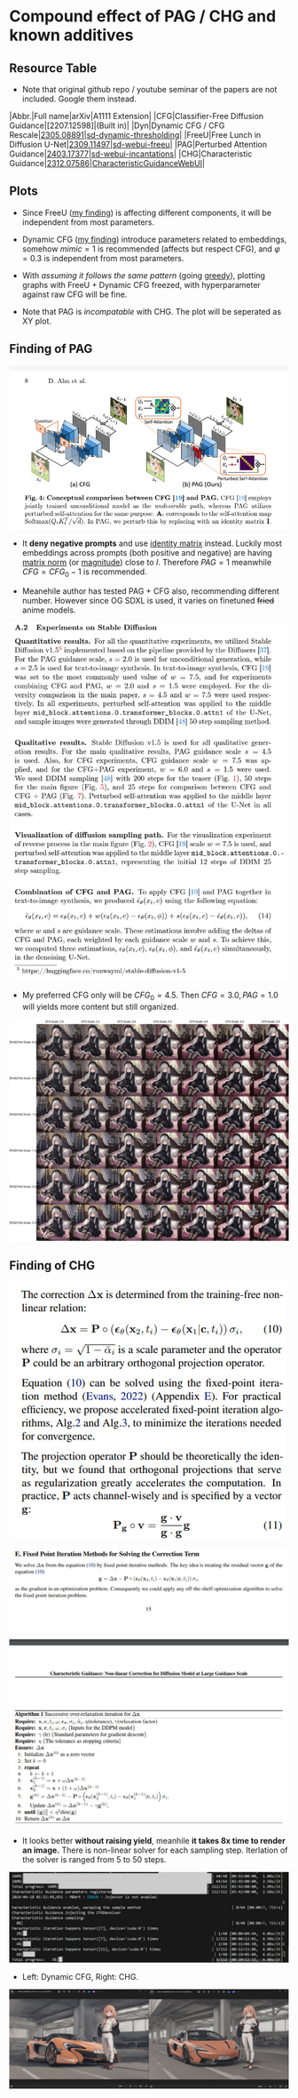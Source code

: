 # Compound effect of PAG / CHG and known additives #

## Resource Table ##

- Note that original github repo / youtube seminar of the papers are not included. Google them instead.

|Abbr.|Full name|arXiv|A1111 Extension|
|CFG|Classifier-Free Diffusion Guidance|[2207.12598]|(Built in)|
|Dyn|Dynamic CFG / CFG Rescale|[2305.08891](https://arxiv.org/abs/2305.08891)|[sd-dynamic-thresholding](https://github.com/mcmonkeyprojects/sd-dynamic-thresholding)|
|FreeU|Free Lunch in Diffusion U-Net|[2309.11497](https://arxiv.org/abs/2309.11497)|[sd-webui-freeu](https://github.com/ljleb/sd-webui-freeu)|
|PAG|Perturbed Attention Guidance|[2403.17377](https://arxiv.org/abs/2403.17377)|[sd-webui-incantations](https://github.com/v0xie/sd-webui-incantations)|
|CHG|Characteristic Guidance|[2312.07586](https://arxiv.org/abs/2312.07586)|[CharacteristicGuidanceWebUI](https://github.com/scraed/CharacteristicGuidanceWebUI)|

## Plots ##

- Since FreeU ([my finding](./freeu.md)) is affecting different components, it will be independent from most parameters.

- Dynamic CFG ([my finding](./dynamic_cfg.md)) introduce parameters related to embeddings, somehow $mimic=1$ is recommended (affects but respect CFG), and $\varphi=0.3$ is independent from most parameters. 

- With *assuming it follows the same pattern* (going [greedy](https://en.wikipedia.org/wiki/Greedy_algorithm)), plotting graphs with FreeU + Dynamic CFG freezed, with hyperparameter against raw CFG will be fine.

- Note that PAG is *incompatable* with CHG. The plot will be seperated as XY plot.

## Finding of PAG ##

![photo_2024-04-18_01-19-29.jpg](./img/photo_2024-04-18_01-19-29.jpg)

- It **deny negative prompts** and use [identity matrix](https://en.wikipedia.org/wiki/Identity_matrix) instead. Luckily most embeddings across prompts (both positive and negative) are having [matrix norm](https://en.wikipedia.org/wiki/Matrix_norm) (or [magnitude](https://en.wikipedia.org/wiki/Magnitude_(mathematics))) close to $I$. Therefore $PAG=1$ meanwhile $CFG=CFG_0-1$ is recommended.

- Meanehile author has tested PAG + CFG also, recommending different number. However since OG SDXL is used, it varies on finetuned ~~fried~~ anime models.

![photo_2024-04-18_01-23-23.jpg](./img/photo_2024-04-18_01-23-23.jpg)

- My preferred CFG only will be $CFG_0=4.5$. Then $CFG=3.0,PAG=1.0$ will yields more content but still organized.

![xyz_grid-0799-2903506662-7936-6286-2.0-48-20240419000647.jpg](./img/xyz_grid-0799-2903506662-7936-6286-2.0-48-20240419000647.jpg)

## Finding of CHG ##

![photo_2024-04-18_02-02-15.jpg](./img/photo_2024-04-18_02-02-15.jpg)

![photo_2024-04-18_02-03-31.jpg](./img/photo_2024-04-18_02-03-31.jpg)

- It looks better **without raising yield**, meanhile **it takes 8x time to render an image.** There is non-linear solver for each sampling step. Iterlation of the solver is ranged from 5 to 50 steps.

![photo_2024-04-18_01-53-58.jpg](./img/photo_2024-04-18_01-53-58.jpg)

- Left: Dynamic CFG, Right: CHG.

![photo_2024-04-18_02-16-36.jpg](./img/photo_2024-04-18_02-16-36.jpg)